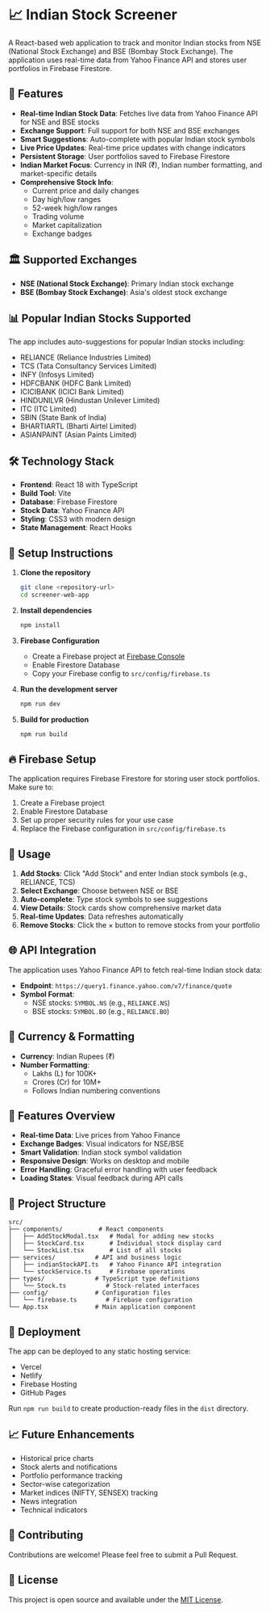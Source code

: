 # 📈 Indian Stock Screener

A React-based web application to track and monitor Indian stocks from NSE (National Stock Exchange) and BSE (Bombay Stock Exchange). The application uses real-time data from Yahoo Finance API and stores user portfolios in Firebase Firestore.

## 🚀 Features

- **Real-time Indian Stock Data**: Fetches live data from Yahoo Finance API for NSE and BSE stocks
- **Exchange Support**: Full support for both NSE and BSE exchanges
- **Smart Suggestions**: Auto-complete with popular Indian stock symbols
- **Live Price Updates**: Real-time price updates with change indicators
- **Persistent Storage**: User portfolios saved to Firebase Firestore
- **Indian Market Focus**: Currency in INR (₹), Indian number formatting, and market-specific details
- **Comprehensive Stock Info**: 
  - Current price and daily changes
  - Day high/low ranges
  - 52-week high/low ranges
  - Trading volume
  - Market capitalization
  - Exchange badges

## 🏛️ Supported Exchanges

- **NSE (National Stock Exchange)**: Primary Indian stock exchange
- **BSE (Bombay Stock Exchange)**: Asia's oldest stock exchange

## 📊 Popular Indian Stocks Supported

The app includes auto-suggestions for popular Indian stocks including:
- RELIANCE (Reliance Industries Limited)
- TCS (Tata Consultancy Services Limited)
- INFY (Infosys Limited)
- HDFCBANK (HDFC Bank Limited)
- ICICIBANK (ICICI Bank Limited)
- HINDUNILVR (Hindustan Unilever Limited)
- ITC (ITC Limited)
- SBIN (State Bank of India)
- BHARTIARTL (Bharti Airtel Limited)
- ASIANPAINT (Asian Paints Limited)

## 🛠️ Technology Stack

- **Frontend**: React 18 with TypeScript
- **Build Tool**: Vite
- **Database**: Firebase Firestore
- **Stock Data**: Yahoo Finance API
- **Styling**: CSS3 with modern design
- **State Management**: React Hooks

## 🔧 Setup Instructions

1. **Clone the repository**
   ```bash
   git clone <repository-url>
   cd screener-web-app
   ```

2. **Install dependencies**
   ```bash
   npm install
   ```

3. **Firebase Configuration**
   - Create a Firebase project at [Firebase Console](https://console.firebase.google.com/)
   - Enable Firestore Database
   - Copy your Firebase config to `src/config/firebase.ts`

4. **Run the development server**
   ```bash
   npm run dev
   ```

5. **Build for production**
   ```bash
   npm run build
   ```

## 🔥 Firebase Setup

The application requires Firebase Firestore for storing user stock portfolios. Make sure to:

1. Create a Firebase project
2. Enable Firestore Database
3. Set up proper security rules for your use case
4. Replace the Firebase configuration in `src/config/firebase.ts`

## 📱 Usage

1. **Add Stocks**: Click "Add Stock" and enter Indian stock symbols (e.g., RELIANCE, TCS)
2. **Select Exchange**: Choose between NSE or BSE
3. **Auto-complete**: Type stock symbols to see suggestions
4. **View Details**: Stock cards show comprehensive market data
5. **Real-time Updates**: Data refreshes automatically
6. **Remove Stocks**: Click the × button to remove stocks from your portfolio

## 🌐 API Integration

The application uses Yahoo Finance API to fetch real-time Indian stock data:
- **Endpoint**: `https://query1.finance.yahoo.com/v7/finance/quote`
- **Symbol Format**: 
  - NSE stocks: `SYMBOL.NS` (e.g., `RELIANCE.NS`)
  - BSE stocks: `SYMBOL.BO` (e.g., `RELIANCE.BO`)

## 💱 Currency & Formatting

- **Currency**: Indian Rupees (₹)
- **Number Formatting**: 
  - Lakhs (L) for 100K+
  - Crores (Cr) for 10M+
  - Follows Indian numbering conventions

## 🎨 Features Overview

- **Real-time Data**: Live prices from Yahoo Finance
- **Exchange Badges**: Visual indicators for NSE/BSE
- **Smart Validation**: Indian stock symbol validation
- **Responsive Design**: Works on desktop and mobile
- **Error Handling**: Graceful error handling with user feedback
- **Loading States**: Visual feedback during API calls

## 📄 Project Structure

```
src/
├── components/          # React components
│   ├── AddStockModal.tsx   # Modal for adding new stocks
│   ├── StockCard.tsx       # Individual stock display card
│   └── StockList.tsx       # List of all stocks
├── services/           # API and business logic
│   ├── indianStockAPI.ts   # Yahoo Finance API integration
│   └── stockService.ts     # Firebase operations
├── types/              # TypeScript type definitions
│   └── Stock.ts           # Stock-related interfaces
├── config/             # Configuration files
│   └── firebase.ts        # Firebase configuration
└── App.tsx             # Main application component
```

## 🚀 Deployment

The app can be deployed to any static hosting service:
- Vercel
- Netlify
- Firebase Hosting
- GitHub Pages

Run `npm run build` to create production-ready files in the `dist` directory.

## 📈 Future Enhancements

- Historical price charts
- Stock alerts and notifications
- Portfolio performance tracking
- Sector-wise categorization
- Market indices (NIFTY, SENSEX) tracking
- News integration
- Technical indicators

## 🤝 Contributing

Contributions are welcome! Please feel free to submit a Pull Request.

## 📝 License

This project is open source and available under the [MIT License](LICENSE).